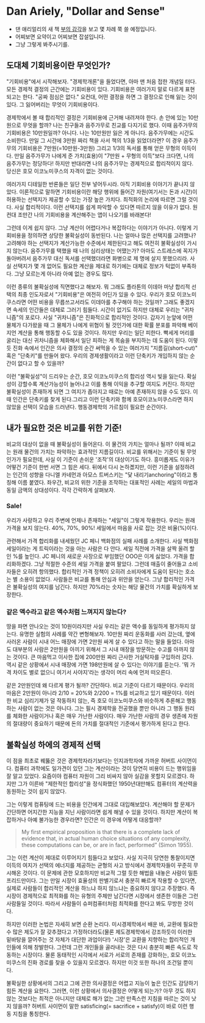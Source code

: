 
# Dan Ariely, "Dollar and Sense" 

* 댄 애리얼리의 새 책 [부의 감각](http://www.aladin.co.kr/shop/wproduct.aspx?ItemId=153434095)을 보고 몇 차례 쭉 쓸 예정입니다.  
* 어찌보면 요약이고 어찌보면 잡설입니다. 
* 그냥 그렇게 봐주시기를. 

## 도대체 기회비용이란 무엇인가? 
"기회비용"에서 시작해보자. "경제학개론"을 들었다면, 아마 맨 처음 접한 개념일 터다. 모든 경제적 결정의 근간에는 기회비용이 있다. 기회비용은 여러가지 말로 다르게 표현되고는 한다. "공짜 점심은 없다." 요컨대, 어떤 결정을 하면 그 결정으로 인해 잃는 것이 있다. 그 잃어버리는 무엇이 기회비용이다.  

경제학에서 볼 때 합리적인 결정은 기회비용에 근거해 내려져야 한다. 손 안에 있는 10만원으로 무엇을 할까? 나는 친구들과 음주가무로 친교를 다지기로 했다. 이때 음주가무의 기회비용은 10만원일까? 아니다. 나는 10만원만 잃은 게 아니다. 음주가무에는 시간도 소비한다. 만일 그 시간에 3만원 짜리 책을 사서 책의 1/3을 읽었더라면? 이 경우 음주가무의 기회비용은 7만원(=10만원-3만원)  그리고 1/3의 독서를 통해 얻은 무형의 이득이다. 만일 음주가무가 나에게 준 가치(효용)이 "7만원 + 무형의 이득"보다 크다면, 나의 음주가무는 정당하다! 하지만 반대라면 나의 음주가무는 경제적으로 합리적이지 않다. 당신은 호모 이코노미쿠스의 자격이 없는 것이다. 

여러가지 디테일한 반론들은 일단 전부 넣어두시라. 아직 기회비용 이야기가 끝나지 않았다. 이론적으로 말하면 기회비용이란 해당 행위에 들어간 자원(여기서는 돈과 시간)이 허용하는 선택지가 제공할 수 있는 가장 높은 가치다. 최적화의 논리에 따르면 그럴 것이다. 사실 합리적이다. 이런 선택지를 쉽게 파악할 수 있다면 따르지 않을 이유가 없다. 원컨대 조만간 나의 기회비용을 계산해주는 앱이 나오기를 바래본다! 

그런데 이게 쉽지 않다. 그냥 계산이 어렵다거나 복잡하다는 이야기가 아니다. 이렇게 기회비용을 정의하면 상당한 불확실성이 동반된다. 나는 얼마나 많은 선택지를 고려했나? 고려해야 하는 선택지가 계산가능한 수준에서 제한된다고 해도 여전히 불확실성이 가시지 않는다. 음주가무를 택했을 때 나의 심리상태는 어땠는가? 아마도 스트레스에 꼭지가 돌아버려서 음주가무 대신 독서를 선택했더라면 화병으로 제 명에 살지 못했으리라. 사실 선택지가 몇 개 없어도 필요한 계산을 제대로 하기에는 대체로 정보가 턱없이 부족하다. 그냥 모르는게 아니라 아예 없는 경우도 많다. 

이런 종류의 불확실성에 직면했다고 해보자. 뭐 그래도 플라톤의 이데아 마냥 합리적 선택의 최종 인도자로서 "기회비용"은 여전히 어딘가 있을 수 있다. 우리가 호모 이코노미쿠스라면 어떤 비용을 무릅쓰고서라도 이데아를 추구해야 하는 것일까? 그래도 좋겠지면 속세의 인간들은 대체로 그러기 힘들다. 시간이 없기도 하지만 대체로 우리는 "귀차니즘"의 포로다. 사실 "귀차니즘"은 진화적으로 합리적인 것이다. 갑자기 눈앞에 어떤 물체가 다가왔을 때 그 물체가 나에게 위협이 될 것인가에 대한 확률 분포를 파악해 베이지언 계산을 통해 행동할 수도 있을 것이다. 하지만 우리는 일단 피한다. 빡세게 머리를 굴리는 대신 귀차니즘을 체화해서 일단 피하는 게 목숨을 부지하는 데 도움이 된다. 이렇듯 진화 속에서 인간은 의사 결정의 순간 써먹을 수 있는 여러가지 "지름길(short-cut)" 혹은 "단축키"를 만들어 왔다. 우리의 경제생활이라고 이런 단축키가 개입하지 않는 순간이 없다고 할 수 있을까? 

이런 "불확실성"이 드리우는 순간, 호모 이코노미쿠스의 합리성 역시 빛을 잃는다. 확실성이 강할수록 계산가능성이 늘어나고 이를 통해 이익을 추구할 여지도 커진다. 하지만 불확실성이 존재하게 되면 그 여지가 좁아지고 때로는 아예 존재하지 않을 수도 있다. 이때 인간은 단축키를 찾게 된다.그리고 이런 단축키와 함께 호모이코노미쿠스라면 하지 않았을 선택이 모습을 드러낸다. 행동경제학의 가르침이 필요한 순간이다. 

## 내가 필요한 것은 비교를 위한 기준! 

비교의 대상이 없을 때 불확실성이 들어온다. 이 물건의 가치는 얼마나 될까? 이때 비교는 원래 물건의 가치는 파악하는 효과적인 지름길이다. 비교를 위해서는 기준이 될 무엇인가가 필요한데, 사실 이 기준이 손쉬운 '조작'의 대상이기도 하다. 흥미롭게도 이유가 어떻건 기준이 한번 서면 그 힘은 세다. 뒤에서 다시 논하곘지만, 이런 기준을 설정하려는 인간의 성향을 다니엘 카네먼과 아모스 트버스키는 "닻 내리기anchoring"이라고 통칭해 이름 붙였다. 좌우간, 비교의 위한 기준을 조작하는 대표적인 사례는 세일의 마법과 동일 금액의 상대성이다. 각각 간략하게 살펴보자. 

### Sale! 
 우리가 사랑하고 우리 주변에 언제나 존재하는 "세일"이 그렇게 작용한다. 우리는 원래 가격을 보지 않는다. 40%, 70%, 90%! 세일에서 마음을 사로 잡는 것은 비율(%)이다. 

관련해서 가격 합리화를 내세웠던 JC 페니 백화점의 실패 사례를 소개한다. 사실 백화점 세일이라는 게 트릭이라는 것을 아는 사람은 다 안다. 세일 직전에 가격을 살짝 올려 할인 %를 높인다. JC  페니의 새로운 사장으로 부임했던 OOO은 이게 싫었다. 가격을 합리화하겠다. 그냥 적절한 수준의 세일 가격을 붙여 팔았다. 그런데 매출이 줄어들고 소비자들은 오히려 항의했다. 합리적인 가격 정책이 오히려 소비자에게 도움이 된다는 호소는 별 소용이 없었다. 사람들은 비교를 통해 안심과 위안을 얻는다. 그냥 합리적인 가격은 불확실성의 여지를 남긴다. 하지만 70%라는 숫자는 해당 물건의 가치를 확실하게 보장한다. 

### 같은 액수라고 같은 액수처럼 느껴지지 않는다?
땅을 파면 안나오는 것이 10원이라지만 사실 우리는 같은 액수를 동일하게 평가하지 않는다. 유명한 실험의 사례를 약간 변형해보자. 10만원 짜리 운동화를 사러 갔는데, 옆에 사러온 사람이 시내 어느 매장에 가면 2만원 싸게 살 수 있다고 하는 말을 들었다. 아마도 대부분의 사람은 2만원을 아끼기 위해서 그 시내 매장을 방문하는 수고를 아까지 않는 것이다. 큰 마음먹고 이사한 집에 200만원 짜리 근사한 거실탁자를 구입하러 갔다. 역시 같은 상황에서 시내 매장에 가면 198만원에 살 수 있다는 이야기를 듣는다. '뭐 가격 차이도 별로 없으니 여기서 사야지'라는 생각이 머리 속에 먼저 떠오른다. 

같은 2만원인데 왜 다르게 평가 될까? 간단하다. 비교 기준이 다르기 때문이다. 우리의 마음은 2만원이 아니라 2/10 = 20%와 2/200 = 1%를 비교하고 있기 때문이다. 이러한 비교 심리기제가 덜 작동하지 않는, 즉 호모 이코노미쿠스와 비슷하게 추론해고 행동하는 사람이 없는 것은 아니다. 그는 필시 경제학을 전공했을 뿐만 아니라 그 행동 원리를 체화한 사람이거나 혹은 매우 가난한 사람이다. 매우 가난한 사람의 경우 생존에 자원의 절대량이 중요하기 때문에 돈의 가치를 절대적인 기준에서 평가하게 된다고 한다. 

## 불확실성 하에의 경제적 선택 

이 점을 최초로 꿰뚫은 것은 경제학자라기보다는 인지과학자에 가까운 허버트 사이먼이다. 컴퓨터 과학에도 일가견이 있던 그는 계산이라는 것이 당연히 비용이 드는 행위임을 잘 알고 있었다. 요즘이야 컴퓨터 자원이 그리 비싸지 않아 실감을 못할지 모르겠다. 하지만 그가 이른바 "제한적인 합리성"을 정식화했던 1950년대만해도 컴퓨터의 계산력을 동원하는 것이 쉽지 않았다. 

그는 이렇게 컴퓨팅에 드는 비용을 인간에게 그대로 대입해보았다. 계산해야 할 문제가 간단하면 어지간한 지능을 지닌 사람이라면 쉽게 해낼 수 있을 것이다. 하지만 계산이 복잡하거나 아예 불가능한 경우라면? 인간은 이 경우에 어떻게 대응할까? 

> My first empirical proposition is that there is a complete lack of evidence that, in actual human choice situations of any complexity, these computations can be, or are in fact, performed” (Simon 1955).

그는 이런 계산이 제대로 이루어지기 힘들다고 보았다. 사실 지극히 당연한 통찰이지면 이득의 여지가 선택의 에너지를 제공하는 균형의 사고 방식에서 경제학자들이 꾸준히 무시해온 것이다. 이 문제에 관한 모호하지만 비교적 그럴 듯한 해법을 내놓은 사람이 밀튼 프리드만이다. 그는 만일 시장이 효율성의 판별기로서 충분히 빠르게 작용할 수 있다면, 실제로 사람들이 합리적인 계산을 하느냐 하지 않느냐는 중요하지 않다고 주장했다. 즉 시장이 경제적으로 최적화를 하는 유형의 주체만 남긴다면 시장에서 생존한 이들은 그런 사람들일 것이다. 따라서 사람들이 슈퍼컴퓨터처럼 최적화를 한다고 봐도 무방한 것이다. 

하지만 이러한 논법은 자세히 보면 순환 논리다. 미시경제학에서 배운 바, 교환에 필요한 수 많은 제도가 잘 갖추졌다고 가정하더라도(물론 제도경제학에서 강조하듯이 이러한 밑바탕을 깔어주는 것 자체가 대단한 과업이다!) '시장'은 교환을 지향하는 합리적인 개인들에 의해 창발한다. 그런데 그런 개인들을 골라내는 것은 다시 충분히 빠른 속도로 작동하는 시장이다. 물론 동태적인 시각에서 서로가 서로의 존재를 강화하는, 호모 이코노미쿠스의 진화 경로를 찾을 수 있을지 모르겠다. 하지만 이것 또한 하나의 조건일 뿐이다. 

불확실한 상황에서의 그리고 그에 관한 의사결정은 어렵고 지능이 높은 인간도 감당하기 힘든 계산을 요한다. 그러면, 이런 상황에서 의사결정은 어떻게 되는가? 아무 것도 하지 않는 것보다는 최적은 아니지만 대체로 해가 없는 그런 만족스런 지침을 따르는 것이 낫지 않을까? 허버트 사이먼이 말한 satisficing(= sacrifice + satisfy)이 바로 이런 행동 지침을 통칭한다. 
<!--stackedit_data:
eyJoaXN0b3J5IjpbMTAyOTEwMzUzMiwtMTA5OTkyNzM4OCwxMj
M4NDc2NTk3LC05MzY0NjQ1MDFdfQ==
-->